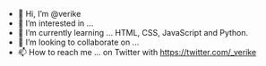 - 👋 Hi, I’m @verike
- 👀 I’m interested in ...
- 🌱 I’m currently learning ... HTML, CSS, JavaScript and Python.
- 💞️ I’m looking to collaborate on ...
- 📫 How to reach me ... on Twitter with https://twitter.com/_verike

<!---
verike/verike is a ✨ special ✨ repository because its `README.md` (this file) appears on your GitHub profile.
You can click the Preview link to take a look at your changes.
--->
